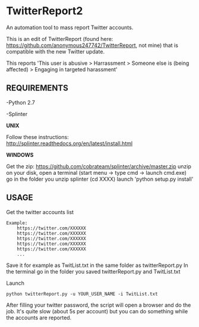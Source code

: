 # TwitterReport2
An automation tool to mass report Twitter accounts.

This is an edit of TwitterReport (found here: https://github.com/anonymous247742/TwitterReport, not mine) that is compatible with the new Twitter update. 

This reports 'This user is abusive > Harrassment > Someone else is (being affected) > Engaging in targeted harassment'

## REQUIREMENTS

-Python 2.7

-Splinter

**UNIX**

Follow these instructions: http://splinter.readthedocs.org/en/latest/install.html

**WINDOWS**

Get the zip: https://github.com/cobrateam/splinter/archive/master.zip
unzip on your disk, open a terminal (start menu -> type cmd -> launch cmd.exe)
go in the folder you unzip splinter (cd XXXX)
launch 'python setup.py install'

## USAGE

Get the twitter accounts list

    Example: 
        https://twitter.com/XXXXXX
        https://twitter.com/XXXXXX
        https://twitter.com/XXXXXX
        https://twitter.com/XXXXXX
        https://twitter.com/XXXXXX
        ...

Save it for example as TwitList.txt in the same folder as twitterReport.py
In the terminal go in the folder you saved twitterReport.py and TwitList.txt

Launch

    python twitterReport.py -u YOUR_USER_NAME -i TwitList.txt

After filling your twitter password, the script will open a browser and do the job.
It's quite slow (about 5s per account) but you can do something while the accounts are reported.
